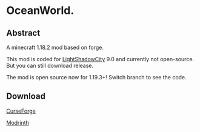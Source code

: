 # OceanWorld.

## Abstract

A minecraft 1.18.2 mod based on forge.

This mod is coded for [LightShadowCity](https://lsc.ungine.cn/) 9.0 and currently not open-source. But you can still download release.

The mod is open source now for 1.19.3+! Switch branch to see the code.

## Download

[CurseForge](https://legacy.curseforge.com/minecraft/mc-mods/ocean-world)

[Modrinth](https://modrinth.com/mod/ocean-world)
